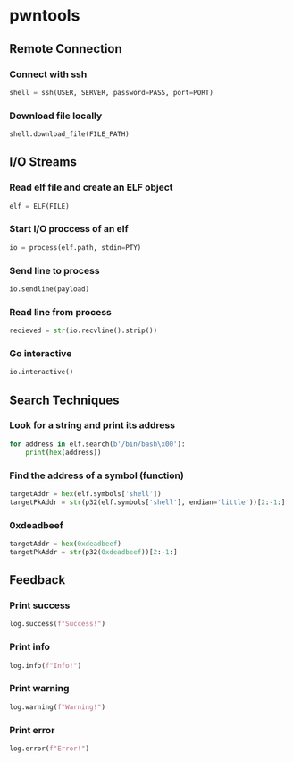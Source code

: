 # pwntools

## Remote Connection

### Connect with ssh
```python
shell = ssh(USER, SERVER, password=PASS, port=PORT)
```

### Download file locally
```python
shell.download_file(FILE_PATH)
```

## I/O Streams

### Read elf file and create an ELF object
```python
elf = ELF(FILE)
```

### Start I/O proccess of an elf
```python
io = process(elf.path, stdin=PTY)
```

### Send line to process
```python
io.sendline(payload)
```

### Read line from process
```python
recieved = str(io.recvline().strip())
```

### Go interactive
```python
io.interactive()
```

## Search Techniques

### Look for a string and print its address
```python
for address in elf.search(b'/bin/bash\x00'):
    print(hex(address))
```

### Find the address of a symbol (function)
```python
targetAddr = hex(elf.symbols['shell'])
targetPkAddr = str(p32(elf.symbols['shell'], endian='little'))[2:-1:]
```

### 0xdeadbeef
```python
targetAddr = hex(0xdeadbeef)
targetPkAddr = str(p32(0xdeadbeef))[2:-1:]
```

## Feedback

### Print success
```python
log.success(f"Success!")
```

### Print info
```python
log.info(f"Info!")
```

### Print warning
```python
log.warning(f"Warning!")
```

### Print error
```python
log.error(f"Error!")
```
